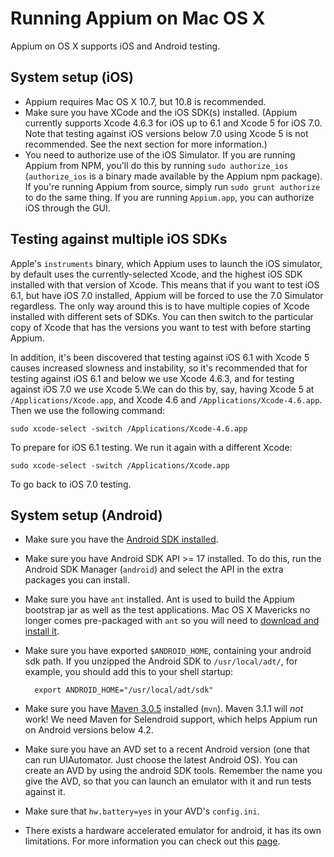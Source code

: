 Running Appium on Mac OS X 
=======

Appium on OS X supports iOS and Android testing.

<a name="ios"></a>System setup (iOS)
--------

* Appium requires Mac OS X 10.7, but 10.8 is recommended.
* Make sure you have XCode and the iOS SDK(s) installed. (Appium currently
  supports Xcode 4.6.3 for iOS up to 6.1 and Xcode 5 for iOS 7.0. Note that
  testing against iOS versions below 7.0 using Xcode 5 is not recommended. See
  the next section for more information.)
* You need to authorize use of the iOS Simulator. If you are running Appium
  from NPM, you'll do this by running `sudo authorize_ios` (`authorize_ios` is
  a binary made available by the Appium npm package). If you're running Appium
  from source, simply run `sudo grunt authorize` to do the same thing. If you
  are running `Appium.app`, you can authorize iOS through the GUI.

<a name="ios_multiple"></a>Testing against multiple iOS SDKs
-----------

Apple's `instruments` binary, which Appium uses to launch the iOS simulator, by
default uses the currently-selected Xcode, and the highest iOS SDK installed
with that version of Xcode. This means that if you want to test iOS 6.1, but
have iOS 7.0 installed, Appium will be forced to use the 7.0 Simulator
regardless. The only way around this is to have multiple copies of Xcode
installed with different sets of SDKs. You can then switch to the particular
copy of Xcode that has the versions you want to test with before starting
Appium.

In addition, it's been discovered that testing against iOS 6.1 with Xcode
5 causes increased slowness and instability, so it's recommended that for
testing against iOS 6.1 and below we use Xcode 4.6.3, and for testing against
iOS 7.0 we use Xcode 5.We can do this by, say, having Xcode 5 at
`/Applications/Xcode.app`, and Xcode 4.6 and `/Applications/Xcode-4.6.app`.
Then we use the following command:

    sudo xcode-select -switch /Applications/Xcode-4.6.app

To prepare for iOS 6.1 testing. We run it again with a different Xcode:

    sudo xcode-select -switch /Applications/Xcode.app

To go back to iOS 7.0 testing.

<a name="android"></a>System setup (Android)
--------

* Make sure you have the [Android SDK installed](http://developer.android.com/sdk/index.html).
* Make sure you have Android SDK API &gt;= 17 installed. To do this, run the
  Android SDK Manager (`android`) and select the API in the extra packages you can install.
* Make sure you have `ant` installed. Ant is used to build the Appium bootstrap
  jar as well as the test applications. Mac OS X Mavericks no longer comes
  pre-packaged with `ant` so you will need to [download and install it](http://ant.apache.org/bindownload.cgi).
* Make sure you have exported `$ANDROID_HOME`, containing your android sdk
  path. If you unzipped the Android SDK to `/usr/local/adt/`, for example, you
  should add this to your shell startup:

        export ANDROID_HOME="/usr/local/adt/sdk"

* Make sure you have [Maven 3.0.5](http://maven.apache.org/download.cgi) installed (`mvn`). Maven 3.1.1 will _not_ work!
  We need Maven for Selendroid support, which helps Appium run on Android
  versions below 4.2.
* Make sure you have an AVD set to a recent Android version (one that can run
  UIAutomator. Just choose the latest Android OS). You can create an AVD by
  using the android SDK tools. Remember the name you give the AVD, so that you
  can launch an emulator with it and run tests against it.
* Make sure that `hw.battery=yes` in your AVD's `config.ini`.
* There exists a hardware accelerated emulator for android, it has its own
  limitations. For more information you can check out this
  [page](https://github.com/appium/appium/blob/master/docs/android-hax-emulator.md).
